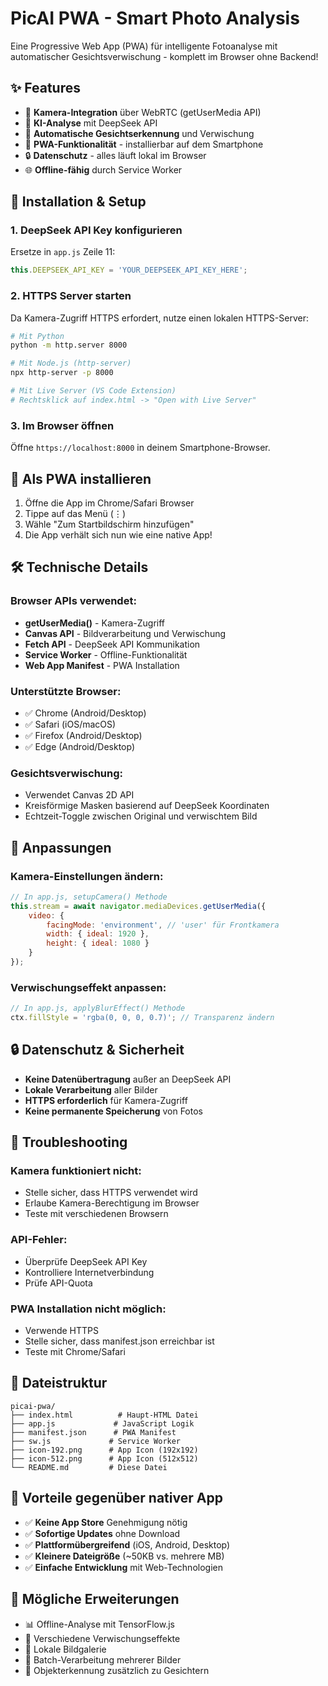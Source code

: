 # PicAI PWA - Smart Photo Analysis

Eine Progressive Web App (PWA) für intelligente Fotoanalyse mit automatischer Gesichtsverwischung - komplett im Browser ohne Backend!

## ✨ Features

- 📸 **Kamera-Integration** über WebRTC (getUserMedia API)
- 🤖 **KI-Analyse** mit DeepSeek API
- 👤 **Automatische Gesichtserkennung** und Verwischung
- 📱 **PWA-Funktionalität** - installierbar auf dem Smartphone
- 🔒 **Datenschutz** - alles läuft lokal im Browser
- 🌐 **Offline-fähig** durch Service Worker

## 🚀 Installation & Setup

### 1. DeepSeek API Key konfigurieren

Ersetze in `app.js` Zeile 11:
```javascript
this.DEEPSEEK_API_KEY = 'YOUR_DEEPSEEK_API_KEY_HERE';
```

### 2. HTTPS Server starten

Da Kamera-Zugriff HTTPS erfordert, nutze einen lokalen HTTPS-Server:

```bash
# Mit Python
python -m http.server 8000

# Mit Node.js (http-server)
npx http-server -p 8000

# Mit Live Server (VS Code Extension)
# Rechtsklick auf index.html -> "Open with Live Server"
```

### 3. Im Browser öffnen

Öffne `https://localhost:8000` in deinem Smartphone-Browser.

## 📱 Als PWA installieren

1. Öffne die App im Chrome/Safari Browser
2. Tippe auf das Menü (⋮) 
3. Wähle "Zum Startbildschirm hinzufügen"
4. Die App verhält sich nun wie eine native App!

## 🛠️ Technische Details

### Browser APIs verwendet:
- **getUserMedia()** - Kamera-Zugriff
- **Canvas API** - Bildverarbeitung und Verwischung
- **Fetch API** - DeepSeek API Kommunikation
- **Service Worker** - Offline-Funktionalität
- **Web App Manifest** - PWA Installation

### Unterstützte Browser:
- ✅ Chrome (Android/Desktop)
- ✅ Safari (iOS/macOS)
- ✅ Firefox (Android/Desktop)
- ✅ Edge (Android/Desktop)

### Gesichtsverwischung:
- Verwendet Canvas 2D API
- Kreisförmige Masken basierend auf DeepSeek Koordinaten
- Echtzeit-Toggle zwischen Original und verwischtem Bild

## 🔧 Anpassungen

### Kamera-Einstellungen ändern:
```javascript
// In app.js, setupCamera() Methode
this.stream = await navigator.mediaDevices.getUserMedia({
    video: { 
        facingMode: 'environment', // 'user' für Frontkamera
        width: { ideal: 1920 },
        height: { ideal: 1080 }
    }
});
```

### Verwischungseffekt anpassen:
```javascript
// In app.js, applyBlurEffect() Methode
ctx.fillStyle = 'rgba(0, 0, 0, 0.7)'; // Transparenz ändern
```

## 🔒 Datenschutz & Sicherheit

- **Keine Datenübertragung** außer an DeepSeek API
- **Lokale Verarbeitung** aller Bilder
- **HTTPS erforderlich** für Kamera-Zugriff
- **Keine permanente Speicherung** von Fotos

## 🐛 Troubleshooting

### Kamera funktioniert nicht:
- Stelle sicher, dass HTTPS verwendet wird
- Erlaube Kamera-Berechtigung im Browser
- Teste mit verschiedenen Browsern

### API-Fehler:
- Überprüfe DeepSeek API Key
- Kontrolliere Internetverbindung
- Prüfe API-Quota

### PWA Installation nicht möglich:
- Verwende HTTPS
- Stelle sicher, dass manifest.json erreichbar ist
- Teste mit Chrome/Safari

## 📂 Dateistruktur

```
picai-pwa/
├── index.html          # Haupt-HTML Datei
├── app.js             # JavaScript Logik
├── manifest.json      # PWA Manifest
├── sw.js             # Service Worker
├── icon-192.png      # App Icon (192x192)
├── icon-512.png      # App Icon (512x512)
└── README.md         # Diese Datei
```

## 🌟 Vorteile gegenüber nativer App

- ✅ **Keine App Store** Genehmigung nötig
- ✅ **Sofortige Updates** ohne Download
- ✅ **Plattformübergreifend** (iOS, Android, Desktop)
- ✅ **Kleinere Dateigröße** (~50KB vs. mehrere MB)
- ✅ **Einfache Entwicklung** mit Web-Technologien

## 🔮 Mögliche Erweiterungen

- 📊 Offline-Analyse mit TensorFlow.js
- 🎨 Verschiedene Verwischungseffekte
- 📁 Lokale Bildgalerie
- 🔄 Batch-Verarbeitung mehrerer Bilder
- 🎯 Objekterkennung zusätzlich zu Gesichtern
